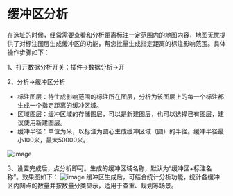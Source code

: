 # 缓冲区分析
在选址的时候，经常需要查看和分析距离标注一定范围内的地图内容，地图无忧提供了对标注图层生成缓冲区的功能，帮您批量生成指定距离的标注影响范围。具体操作步骤如下：

1、打开数据分析开关：插件->数据分析->开

2、分析->缓冲区分析
- 标注图层：待生成影响范围的标注所在图层，分析为该图层上的每一个标注都生成一个指定距离的缓冲区域。
- 区域图层：缓冲区域的存储图层，可以是新建图层，也可以选择已有图层，建议使用新建图层。
- 缓冲半径：单位为米，以标注为圆心生成缓冲区域（圆）的半径。缓冲半径最小100米，最大50000米。

![image](https://pic.dituwuyou.com/map%2Fpicture%2Fbuffer-1.png)

3、设置完成后，点分析即可。生成的缓冲区域名称，默认为“缓冲区+标注名称”。效果图如下：
![image](https://pic.dituwuyou.com/map%2Fpicture%2Fbuffer-2.png)
缓冲区生成后，可结合统计分析功能，统计各缓冲区内网点的数量并按数量分类显示，适用于查重、规划等场景。








